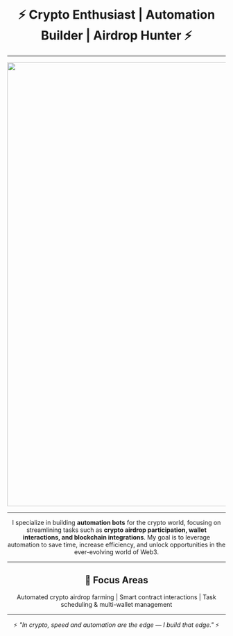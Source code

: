 <div align="center">

# ⚡ **Crypto Enthusiast | Automation Builder | Airdrop Hunter** ⚡

---

<img width="1536" height="1024" alt="image" src="https://github.com/user-attachments/assets/e7550f26-4887-4cb0-8a9b-fad0d218ab17" />

---

I specialize in building **automation bots** for the crypto world, focusing on streamlining tasks such as **crypto airdrop participation, wallet interactions, and blockchain integrations**. My goal is to leverage automation to save time, increase efficiency, and unlock opportunities in the ever-evolving world of Web3.

---

## 🔧 Focus Areas
Automated crypto airdrop farming | Smart contract interactions | Task scheduling & multi-wallet management

---

⚡ *"In crypto, speed and automation are the edge — I build that edge."* ⚡

</div>
